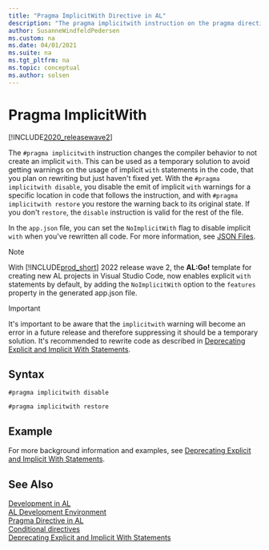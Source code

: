 ```yaml
---
title: "Pragma ImplicitWith Directive in AL"
description: "The pragma implicitwith instruction on the pragma directive in AL"
author: SusanneWindfeldPedersen
ms.custom: na
ms.date: 04/01/2021
ms.suite: na
ms.tgt_pltfrm: na
ms.topic: conceptual
ms.author: solsen
---
```


# Pragma ImplicitWith

[!INCLUDE[2020_releasewave2](../../includes/2020_releasewave2.md)]

The `#pragma implicitwith` instruction changes the compiler behavior to not create an implicit `with`. This can be used as a temporary solution to avoid getting warnings on the usage of implicit `with` statements in the code, that you plan on rewriting but just haven't fixed yet. With the `#pragma implicitwith disable`, you disable the emit of implicit `with` warnings for a specific location in code that follows the instruction, and with `#pragma implicitwith restore` you restore the warning back to its original state. If you don't `restore`, the `disable` instruction is valid for the rest of the file.

In the `app.json` file, you can set the `NoImplicitWith` flag to disable implicit `with` when you've rewritten all code. For more information, see [JSON Files](../devenv-json-files.md#appjson-file).

> [!NOTE]  
> With [!INCLUDE[prod_short](../../includes/prod_short.md)] 2022 release wave 2, the **AL:Go!** template for creating new AL projects in Visual Studio Code, now enables explicit `with` statements by default, by adding the `NoImplicitWith` option to the `features` property in the generated app.json file.

> [!IMPORTANT]  
> It's important to be aware that the `implicitwith` warning will become an error in a future release and therefore suppressing it should be a temporary solution. It's recommended to rewrite code as described in [Deprecating Explicit and Implicit With Statements](../devenv-deprecating-with-statements-overview.md).

## Syntax

```AL
#pragma implicitwith disable
```

```AL
#pragma implicitwith restore
```

## Example

For more background information and examples, see [Deprecating Explicit and Implicit With Statements](../devenv-deprecating-with-statements-overview.md).

## See Also

[Development in AL](../devenv-dev-overview.md)  
[AL Development Environment](../devenv-reference-overview.md)  
[Pragma Directive in AL](devenv-directive-pragma.md)  
[Conditional directives](devenv-directives-in-al.md#conditional-directives)  
[Deprecating Explicit and Implicit With Statements](../devenv-deprecating-with-statements-overview.md)